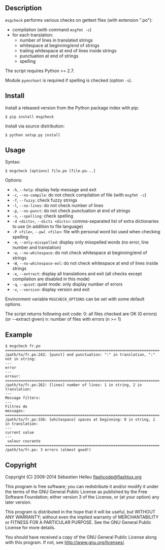 ## Description

`msgcheck` performs various checks on gettext files (with extension ".po"):

* compilation (with command `msgfmt -c`)
* for each translation:
  * number of lines in translated strings
  * whitespace at beginning/end of strings
  * trailing whitespace at end of lines inside strings
  * punctuation at end of strings
  * spelling

The script requires Python >= 2.7.

Module `pyenchant` is required if spelling is checked (option `-s`).

## Install

Install a released version from the Python package index with pip:

    $ pip install msgcheck

Install via source distribution:

    $ python setup.py install

## Usage

Syntax:

    $ msgcheck [options] file.po [file.po...]

Options:

* `-h`, `--help`: display help message and exit
* `-c`, `--no-compile`: do not check compilation of file (with `msgfmt -c`)
* `-f`, `--fuzzy`: check fuzzy strings
* `-l`, `--no-lines`: do not check number of lines
* `-p`, `--no-punct`: do not check punctuation at end of strings
* `-s`, `--spelling`: check spelling
* `-d <dicts>`, `--dicts <dicts>`: comma-separated list of extra dictionaries
  to use (in addition to file language)
* `-P <file>`, `--pwl <file>`: file with personal word list used when checking
  spelling
* `-m`, `--only-misspelled`: display only misspelled words (no error, line
  number and translation)
* `-w`, `--no-whitespace`: do not check whitespace at beginning/end of strings
* `-W`, `--no-whitespace-eol`: do not check whitespace at end of lines inside
  strings
* `-e`, `--extract`: display all translations and exit (all checks except
  compilation are disabled in this mode)
* `-q`, `--quiet`: quiet mode: only display number of errors
* `-v`, `--version`: display version and exit

Environment variable `MSGCHECK_OPTIONS` can be set with some default options.

The script returns following exit code:
  0: all files checked are OK (0 errors) (or --extract given)
  n: number of files with errors (n >= 1)

## Example

    $ msgcheck fr.po
    ======================================================================
    /path/to/fr.po:242: [punct] end punctuation: ":" in translation, ":" not in string:
    ---
    error
    ---
    erreur:
    ======================================================================
    /path/to/fr.po:262: [lines] number of lines: 1 in string, 2 in translation:
    ---
    Message filters:
    ---
    Filtres de
    messages:
    ======================================================================
    /path/to/fr.po:336: [whitespace] spaces at beginning: 0 in string, 1 in translation:
    ---
    current value
    ---
     valeur courante
    ======================================================================
    /path/to/fr.po: 3 errors (almost good!)

## Copyright

Copyright (C) 2009-2014 Sébastien Helleu <flashcode@flashtux.org>

This program is free software; you can redistribute it and/or modify
it under the terms of the GNU General Public License as published by
the Free Software Foundation; either version 3 of the License, or
(at your option) any later version.

This program is distributed in the hope that it will be useful,
but WITHOUT ANY WARRANTY; without even the implied warranty of
MERCHANTABILITY or FITNESS FOR A PARTICULAR PURPOSE.  See the
GNU General Public License for more details.

You should have received a copy of the GNU General Public License
along with this program.  If not, see <http://www.gnu.org/licenses/>.
